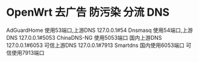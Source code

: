 # OpenWrt 去广告 防污染 分流 DNS


 AdGuardHome 使用53端口,上游DNS 127.0.0.1#54
 Dnsmasq 使用54端口,上游DNS 127.0.0.1#5053
 ChinaDNS-NG 使用5053端口 国内上游DNS 127.0.0.1#6053 可信上游DNS 127.0.0.1#7913
 Smartdns 国内使用6053端口 可信使用7913端口


